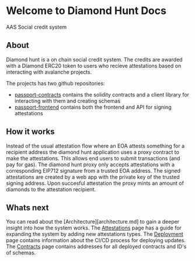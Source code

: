 # Welcome to Diamond Hunt Docs

AAS Social credit system

## About

Diamond hunt is a on chain social credit system. The credits are awarded with a Diamond ERC20 token to users who recieve attestations based on interacting with avalanche projects.

The projects has two github repositories:

* [passport-contracts](https://github.com/avax-attestations/passport-contracts) contains the solidity contracts and a client library for interacting with them and creating schemas
* [passport-frontend](https://github.com/avax-attestations/passport-frontend/) contains both the frontend and API for signing attestations

## How it works

Instead of the usual attestation flow where an EOA attests something for a recipient address the diamond hunt application uses a proxy contract to make the attestations. This allows end users to submit transactions (and pay for gas). The diamond hunt proxy only accepts attestations with a corresponding EIP712 signature from a trusted EOA address. The signed attestations are created by a web app with the private key of the trusted signing address. Upon succesful attestation the proxy mints an amount of diamonds to the attestation recipient.

## Whats next

You can read about the [Architecture][architecture.md] to gain a deeper insight into how the system works. The [Attestations](attestations.md) page has a guide for expanding the system by adding new attestations types. The [Deployment](deployment.md) page contains information about the CI/CD process for deploying updates. The [Contracts](contracts.md) page contains addresses for all deployed contracts and ID's of schemas.
